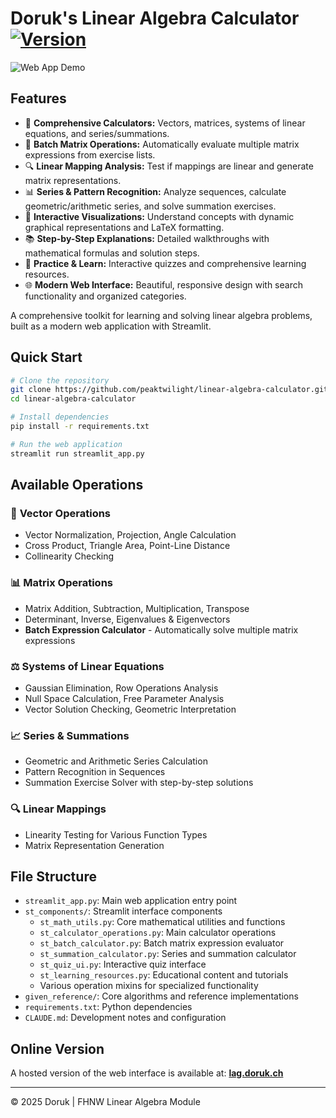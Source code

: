# Doruk's Linear Algebra Calculator [![Version](https://img.shields.io/badge/version-1.8.5-blue.svg)](https://github.com/peaktwilight/linear-algebra-calculator/releases/tag/v1.8.5)
![Web App Demo](public/linear-algebra-calculator.gif)

## Features

-   🔢 **Comprehensive Calculators:** Vectors, matrices, systems of linear equations, and series/summations.
-   🧮 **Batch Matrix Operations:** Automatically evaluate multiple matrix expressions from exercise lists.
-   🔍 **Linear Mapping Analysis:** Test if mappings are linear and generate matrix representations.
-   📊 **Series & Pattern Recognition:** Analyze sequences, calculate geometric/arithmetic series, and solve summation exercises.
-   🎨 **Interactive Visualizations:** Understand concepts with dynamic graphical representations and LaTeX formatting.
-   📚 **Step-by-Step Explanations:** Detailed walkthroughs with mathematical formulas and solution steps.
-   🧠 **Practice & Learn:** Interactive quizzes and comprehensive learning resources.
-   🌐 **Modern Web Interface:** Beautiful, responsive design with search functionality and organized categories.

A comprehensive toolkit for learning and solving linear algebra problems, built as a modern web application with Streamlit.

## Quick Start

```bash
# Clone the repository
git clone https://github.com/peaktwilight/linear-algebra-calculator.git
cd linear-algebra-calculator

# Install dependencies
pip install -r requirements.txt

# Run the web application
streamlit run streamlit_app.py
```

## Available Operations

### 🔢 **Vector Operations**
- Vector Normalization, Projection, Angle Calculation
- Cross Product, Triangle Area, Point-Line Distance
- Collinearity Checking

### 📊 **Matrix Operations**
- Matrix Addition, Subtraction, Multiplication, Transpose
- Determinant, Inverse, Eigenvalues & Eigenvectors
- **Batch Expression Calculator** - Automatically solve multiple matrix expressions

### ⚖️ **Systems of Linear Equations**
- Gaussian Elimination, Row Operations Analysis
- Null Space Calculation, Free Parameter Analysis
- Vector Solution Checking, Geometric Interpretation

### 📈 **Series & Summations**
- Geometric and Arithmetic Series Calculation
- Pattern Recognition in Sequences
- Summation Exercise Solver with step-by-step solutions

### 🔍 **Linear Mappings**
- Linearity Testing for Various Function Types
- Matrix Representation Generation

## File Structure

-   `streamlit_app.py`: Main web application entry point
-   `st_components/`: Streamlit interface components
    -   `st_math_utils.py`: Core mathematical utilities and functions
    -   `st_calculator_operations.py`: Main calculator operations
    -   `st_batch_calculator.py`: Batch matrix expression evaluator
    -   `st_summation_calculator.py`: Series and summation calculator
    -   `st_quiz_ui.py`: Interactive quiz interface
    -   `st_learning_resources.py`: Educational content and tutorials
    -   Various operation mixins for specialized functionality
-   `given_reference/`: Core algorithms and reference implementations
-   `requirements.txt`: Python dependencies
-   `CLAUDE.md`: Development notes and configuration

## Online Version

A hosted version of the web interface is available at:
**[lag.doruk.ch](https://lag.doruk.ch)**

---

© 2025 Doruk | FHNW Linear Algebra Module